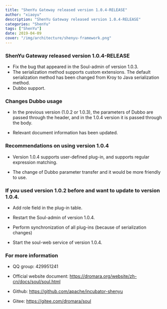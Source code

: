 ```yaml
---
title: "ShenYu Gateway released version 1.0.4-RELEASE"
author: "xiaoyu"
description: "ShenYu Gateway released version 1.0.4-RELEASE"
categories: "ShenYu"
tags: ["ShenYu"]
date: 2019-04-09
cover: "/img/architecture/shenyu-framework.png"
---
```


### ShenYu Gateway released version 1.0.4-RELEASE

* Fix the bug that appeared in the Soul-admin of version 1.0.3.
* The serialization method supports custom extensions. The default serialization method has been changed from Kroy to Java serialization method.
* Dubbo support.

### Changes Dubbo usage

* In the previous version (1.0.2 or 1.0.3), the parameters of Dubbo are passed through the header, and in the 1.0.4 version it is passed through the body.

* Relevant document information has been updated. 


### Recommendations on using version 1.0.4

* Version 1.0.4 supports user-defined plug-in, and supports regular expression matching.

* The change of Dubbo parameter transfer and it would be more friendly to use.

###  If you used version 1.0.2 before and want to update to version 1.0.4. 

 * Add role field in the plug-in table.

 * Restart the Soul-admin of version 1.0.4.

 * Perform synchronization of all plug-ins (because of serialization changes)

 * Start the soul-web service of version 1.0.4. 

### For more information

 * QQ group: 429951241

 * Official website document: https://dromara.org/website/zh-cn/docs/soul/soul.html

 * Github: https://github.com/apache/incubator-shenyu

 * Gitee:  https://gitee.com/dromara/soul
